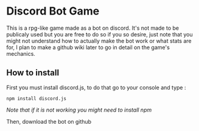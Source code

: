 # Discord Bot Game

This is a rpg-like game made as a bot on discord. It's not made to be publicaly used but you are free to do so if you so desire, just note that you might not understand how to actually make the bot work or what stats are for, I plan to make a github wiki later to go in detail on the game's mechanics.

## How to install

First you must install discord.js, to do that go to your console and type :

```
npm install discord.js
```

*Note that if it is not working you might need to install npm*

Then, download the bot on github

<p align="left">
    <a href="https://github.com/Elynejs/game-public/archive/master.zip"></a>
</p>
